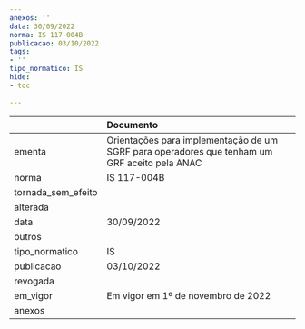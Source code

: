 ```yaml
---
anexos: ''
data: 30/09/2022
norma: IS 117-004B
publicacao: 03/10/2022
tags:
- ''
tipo_normatico: IS
hide: 
- toc 
 
---
```


|                    | Documento                                                                                    |
|:-------------------|:---------------------------------------------------------------------------------------------|
| ementa             | Orientações para implementação de um SGRF para operadores que tenham um GRF aceito pela ANAC |
| norma              | IS 117-004B                                                                                  |
| tornada_sem_efeito |                                                                                              |
| alterada           |                                                                                              |
| data               | 30/09/2022                                                                                   |
| outros             |                                                                                              |
| tipo_normatico     | IS                                                                                           |
| publicacao         | 03/10/2022                                                                                   |
| revogada           |                                                                                              |
| em_vigor           | Em vigor em 1º de novembro de 2022                                                           |
| anexos             |                                                                                              |